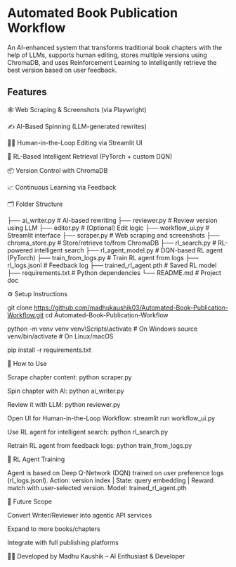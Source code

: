 # Automated Book Publication Workflow

An AI-enhanced system that transforms traditional book chapters with the help of LLMs, supports human editing, stores multiple versions using ChromaDB, and uses Reinforcement Learning to intelligently retrieve the best version based on user feedback.

## Features
 
🕸️ Web Scraping & Screenshots (via Playwright)

✍️ AI-Based Spinning (LLM-generated rewrites)

👩‍💼 Human-in-the-Loop Editing via Streamlit UI

🧠 RL-Based Intelligent Retrieval (PyTorch + custom DQN)

📦 Version Control with ChromaDB

📈 Continuous Learning via Feedback

🗂️ Folder Structure

├── ai_writer.py             # AI-based rewriting
├── reviewer.py              # Review version using LLM
├── editor.py                # (Optional) Edit logic
├── workflow_ui.py           # Streamlit interface
├── scraper.py               # Web scraping and screenshots
├── chroma_store.py          # Store/retrieve to/from ChromaDB
├── rl_search.py             # RL-powered intelligent search
├── rl_agent_model.py        # DQN-based RL agent (PyTorch)
├── train_from_logs.py       # Train RL agent from logs
├── rl_logs.jsonl            # Feedback log
├── trained_rl_agent.pth     # Saved RL model
├── requirements.txt         # Python dependencies
└── README.md                # Project doc

⚙️ Setup Instructions

git clone https://github.com/madhukaushik03/Automated-Book-Publication-Workflow.git
cd Automated-Book-Publication-Workflow

python -m venv venv
venv\Scripts\activate   # On Windows
source venv/bin/activate   # On Linux/macOS

pip install -r requirements.txt

🚀 How to Use

Scrape chapter content:
python scraper.py

Spin chapter with AI:
python ai_writer.py

Review it with LLM:
python reviewer.py

Open UI for Human-in-the-Loop Workflow:
streamlit run workflow_ui.py

Use RL agent for intelligent search:
python rl_search.py

Retrain RL agent from feedback logs:
python train_from_logs.py

🧠 RL Agent Training

Agent is based on Deep Q-Network (DQN) trained on user preference logs (rl_logs.jsonl).
Action: version index | State: query embedding | Reward: match with user-selected version.
Model: trained_rl_agent.pth

🎯 Future Scope

Convert Writer/Reviewer into agentic API services

Expand to more books/chapters

Integrate with full publishing platforms

👩‍💻 Developed by
Madhu Kaushik – AI Enthusiast & Developer

